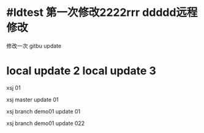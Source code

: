 #ldtest
第一次修改2222rrr
ddddd远程修改
===============

修改一次
gitbu update

local update 2
local update 3
====================

xsj 01

xsj master update 01

xsj branch demo01 update 01

xsj branch demo01 update 022